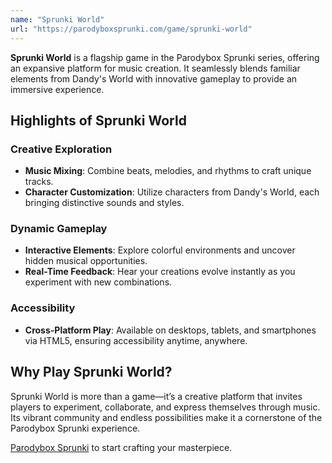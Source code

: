 ```yaml
---
name: "Sprunki World"
url: "https://parodyboxsprunki.com/game/sprunki-world"
---
```


**Sprunki World** is a flagship game in the Parodybox Sprunki series, offering an expansive platform for music creation. It seamlessly blends familiar elements from Dandy's World with innovative gameplay to provide an immersive experience.

## Highlights of Sprunki World

### **Creative Exploration**
- **Music Mixing**: Combine beats, melodies, and rhythms to craft unique tracks.
- **Character Customization**: Utilize characters from Dandy's World, each bringing distinctive sounds and styles.

### **Dynamic Gameplay**
- **Interactive Elements**: Explore colorful environments and uncover hidden musical opportunities.
- **Real-Time Feedback**: Hear your creations evolve instantly as you experiment with new combinations.

### **Accessibility**
- **Cross-Platform Play**: Available on desktops, tablets, and smartphones via HTML5, ensuring accessibility anytime, anywhere.

## Why Play Sprunki World?

Sprunki World is more than a game—it’s a creative platform that invites players to experiment, collaborate, and express themselves through music. Its vibrant community and endless possibilities make it a cornerstone of the Parodybox Sprunki experience.

[Parodybox Sprunki](https://parodyboxsprunki.com/game/sprunki-world) to start crafting your masterpiece.

